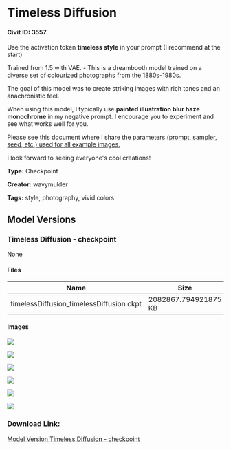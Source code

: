 # Timeless Diffusion

#### Civit ID: 3557

<p>Use the activation token <strong>timeless style</strong> in your prompt (I recommend at the start)</p><p>Trained from 1.5 with VAE. - This is a dreambooth model trained on a diverse set of colourized photographs from the 1880s-1980s.</p><p>The goal of this model was to create striking images with rich tones and an anachronistic feel.</p><p>When using this model, I typically use <strong>painted illustration blur haze monochrome</strong> in my negative prompt. I encourage you to experiment and see what works well for you.</p><p></p><p>Please see this document where I share the parameters <a rel="ugc" href="https://huggingface.co/wavymulder/timeless-diffusion/resolve/main/parameters_for_samples.txt">(</a><a target="_blank" rel="ugc" href="https://huggingface.co/wavymulder/timeless-diffusion/resolve/main/parameters_for_samples.txt">prompt, sampler, seed, etc.) used for all example images.</a></p><p>I look forward to seeing everyone's cool creations!</p>

**Type:** Checkpoint

**Creator:** wavymulder

**Tags:** style, photography, vivid colors

## Model Versions

### Timeless Diffusion - checkpoint

None

#### Files

| Name | Size | Type | Format | Download Url | AutoV1 | AutoV2 | SHA256 | CRC32 | BLAKE3 |
| --- | --- | --- | --- | --- | --- | --- | --- | --- | --- |
| timelessDiffusion_timelessDiffusion.ckpt | 2082867.794921875 KB | Model | PickleTensor | https://civitai.com/api/download/models/3936 | 7C4971D4 | 6E6683719A | 6E6683719A2D6E3D6DA7397B20BB383B3E43F4FDD72B045E047CD67DF90B5EE9 | 21063105 | 5B925EFA05736B389958D9627CF563B67C80A0D67F8DA77B8A60B5F70FEC8A81 |

#### Images

<p><img src="https://image.civitai.com/xG1nkqKTMzGDvpLrqFT7WA/fceccf00-2339-438d-6944-b0de079fc600/width=450/24916.jpeg" /></p>

<p><img src="https://image.civitai.com/xG1nkqKTMzGDvpLrqFT7WA/e441cf31-73c6-41f4-4655-4564c79c4500/width=450/24911.jpeg" /></p>

<p><img src="https://image.civitai.com/xG1nkqKTMzGDvpLrqFT7WA/e7887988-c9ec-47c3-2a28-79c82599a000/width=450/24915.jpeg" /></p>

<p><img src="https://image.civitai.com/xG1nkqKTMzGDvpLrqFT7WA/98beb937-9a17-4996-3b3a-685303533f00/width=450/24914.jpeg" /></p>

<p><img src="https://image.civitai.com/xG1nkqKTMzGDvpLrqFT7WA/5a74467e-a1a9-4bc5-a084-fb34f82fce00/width=450/24913.jpeg" /></p>

<p><img src="https://image.civitai.com/xG1nkqKTMzGDvpLrqFT7WA/fd2eeea5-1def-4c39-590b-9c3da13e2400/width=450/24912.jpeg" /></p>

### Download Link:

[Model Version Timeless Diffusion - checkpoint](https://civitai.com/api/download/models/3936)

